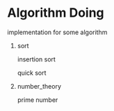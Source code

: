 # Algorithm Doing
implementation for some algorithm

1. sort
    
    insertion sort

    quick sort

2. number\_theory

    prime number
